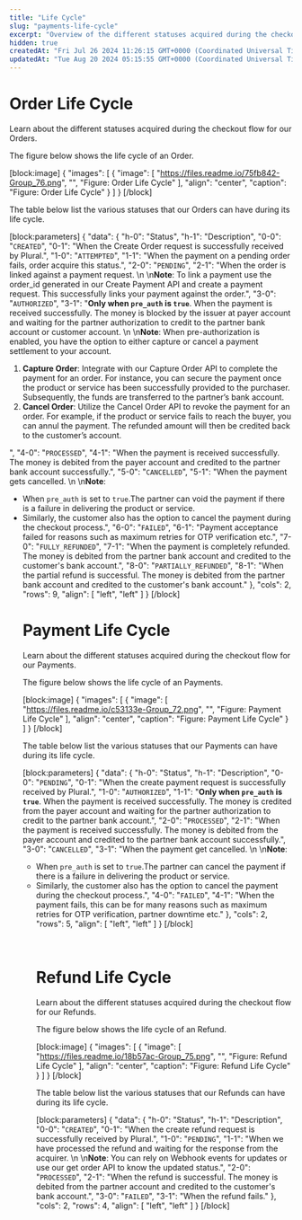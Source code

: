 ```yaml
---
title: "Life Cycle"
slug: "payments-life-cycle"
excerpt: "Overview of the different statuses acquired during the checkout flow for our Orders, Payments, and Refunds."
hidden: true
createdAt: "Fri Jul 26 2024 11:26:15 GMT+0000 (Coordinated Universal Time)"
updatedAt: "Tue Aug 20 2024 05:15:55 GMT+0000 (Coordinated Universal Time)"
---
```

# Order Life Cycle

Learn about the different statuses acquired during the checkout flow for our Orders.

The figure below shows the life cycle of an Order.

[block:image]
{
  "images": [
    {
      "image": [
        "https://files.readme.io/75fb842-Group_76.png",
        "",
        "Figure: Order Life Cycle"
      ],
      "align": "center",
      "caption": "Figure: Order Life Cycle"
    }
  ]
}
[/block]


The table below list the various statuses that our Orders can have during its life cycle.

[block:parameters]
{
  "data": {
    "h-0": "Status",
    "h-1": "Description",
    "0-0": "`CREATED`",
    "0-1": "When the Create Order request is successfully received by Plural.",
    "1-0": "`ATTEMPTED`",
    "1-1": "When the payment on a pending order fails, order acquire this status.",
    "2-0": "`PENDING`",
    "2-1": "When the order is linked against a payment request.  \n  \n**Note**: To link a payment use the order_id generated in our Create Payment API and create a payment request. This successfully links your payment against the order.",
    "3-0": "`AUTHORIZED`",
    "3-1": "**Only when `pre_auth` is `true`**. When the payment is received successfully. The money is blocked by the issuer at payer account and waiting for the partner authorization to credit to the partner bank account or customer account.  \n  \n**Note**: When pre-authorization is enabled, you have the option to either capture or cancel a payment settlement to your account.<ol><li>**Capture Order**: Integrate with our Capture Order API to complete the payment for an order. For instance, you can secure the payment once the product or service has been successfully provided to the purchaser. Subsequently, the funds are transferred to the partner’s bank account.</li><li>**Cancel Order**: Utilize the Cancel Order API to revoke the payment for an order. For example, if the product or service fails to reach the buyer, you can annul the payment. The refunded amount will then be credited back to the customer’s account.</ol></li>",
    "4-0": "`PROCESSED`",
    "4-1": "When the payment is received successfully. The money is debited from the payer account and credited to the partner bank account successfully.",
    "5-0": "`CANCELLED`",
    "5-1": "When the payment gets cancelled.  \n  \n**Note**: <ul><li>When `pre_auth` is set to `true`.The partner can void the payment if there is a failure in delivering the product or service. </li><li>Similarly, the customer also has the option to cancel the payment during the checkout process.",
    "6-0": "`FAILED`",
    "6-1": "Payment acceptance failed for reasons such as maximum retries for OTP verification etc.",
    "7-0": "`FULLY_REFUNDED`",
    "7-1": "When the payment is completely refunded. The money is debited from the partner bank account and credited to the customer's bank account.",
    "8-0": "`PARTIALLY_REFUNDED`",
    "8-1": "When the partial refund is successful. The money is debited from the partner bank account and credited to the customer's bank account."
  },
  "cols": 2,
  "rows": 9,
  "align": [
    "left",
    "left"
  ]
}
[/block]


# Payment Life Cycle

Learn about the different statuses acquired during the checkout flow for our Payments.

The figure below shows the life cycle of an Payments.

[block:image]
{
  "images": [
    {
      "image": [
        "https://files.readme.io/c53133e-Group_72.png",
        "",
        "Figure: Payment Life Cycle"
      ],
      "align": "center",
      "caption": "Figure: Payment Life Cycle"
    }
  ]
}
[/block]


The table below list the various statuses that our Payments can have during its life cycle.

[block:parameters]
{
  "data": {
    "h-0": "Status",
    "h-1": "Description",
    "0-0": "`PENDING`",
    "0-1": "When the create payment request is successfully received by Plural.",
    "1-0": "`AUTHORIZED`",
    "1-1": "**Only when `pre_auth` is `true`**. When the payment is received successfully. The money is credited from the payer account and waiting for the partner authorization to credit to the partner bank account.",
    "2-0": "`PROCESSED`",
    "2-1": "When the payment is received successfully. The money is debited from the payer account and credited to the partner bank account successfully.",
    "3-0": "`CANCELLED`",
    "3-1": "When the payment get cancelled.  \n  \n**Note**: <ul><li>When `pre_auth` is set to `true`.The partner can cancel the payment if there is a failure in delivering the product or service. </li><li>Similarly, the customer also has the option to cancel the payment during the checkout process.",
    "4-0": "`FAILED`",
    "4-1": "When the payment fails, this can be for many reasons such as maximum retries for OTP verification, partner downtime etc."
  },
  "cols": 2,
  "rows": 5,
  "align": [
    "left",
    "left"
  ]
}
[/block]


<br />

# Refund Life Cycle

Learn about the different statuses acquired during the checkout flow for our Refunds.

The figure below shows the life cycle of an Refund.

[block:image]
{
  "images": [
    {
      "image": [
        "https://files.readme.io/18b57ac-Group_75.png",
        "",
        "Figure: Refund Life Cycle"
      ],
      "align": "center",
      "caption": "Figure: Refund Life Cycle"
    }
  ]
}
[/block]


The table below list the various statuses that our Refunds can have during its life cycle.

[block:parameters]
{
  "data": {
    "h-0": "Status",
    "h-1": "Description",
    "0-0": "`CREATED`",
    "0-1": "When the create refund request is successfully received by Plural.",
    "1-0": "`PENDING`",
    "1-1": "When we have processed the refund and waiting for the response from the acquirer.  \n  \n**Note**: You can rely on Webhook events for updates or use our get order API to know the updated status.",
    "2-0": "`PROCESSED`",
    "2-1": "When the refund is successful. The money is debited from the partner account and credited to the customer's bank account.",
    "3-0": "`FAILED`",
    "3-1": "When the refund fails."
  },
  "cols": 2,
  "rows": 4,
  "align": [
    "left",
    "left"
  ]
}
[/block]
